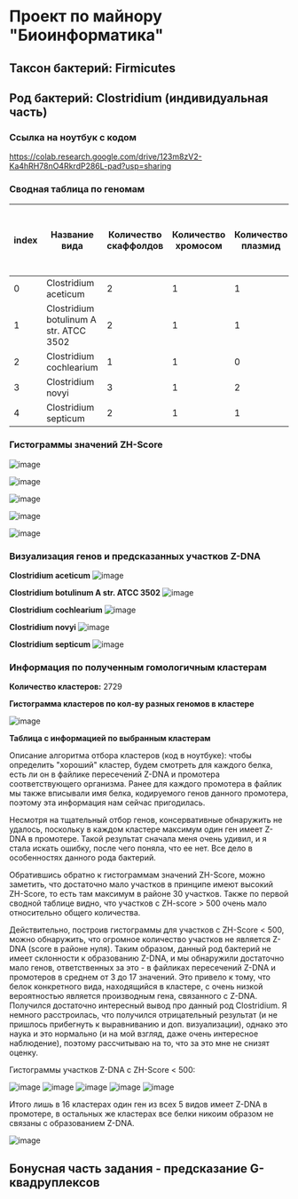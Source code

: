 # Проект по майнору "Биоинформатика"
## Таксон бактерий: Firmicutes
## Род бактерий: Clostridium (индивидуальная часть)

### Ссылка на ноутбук с кодом

https://colab.research.google.com/drive/123m8zV2-Ka4hRH78nO4RkrdP286L-pad?usp=sharing

### Сводная таблица по геномам

|index|Название вида|Количество скаффолдов|Количество хромосом|Количество плазмид|Общая длина последовательностей \(Mb)|Количество аннотированных генов|Доля аннотированных генов в геноме|Кол-во предсказанных участков Z-dna|Кол-во участков с zh-score &gt;500|Общая длина участков с zh-score &gt;500|
|---|---|---|---|---|---|---|---|---|---|---|
|0|Clostridium aceticum|2|1|1|4\.20704|3874|0\.8462184814026014|4201318|216|2432|
|1|Clostridium botulinum A str\. ATCC 3502|2|1|1|3\.90326|3566|0\.8162233620102171|3886916|205|2267|
|2|Clostridium cochlearium|1|1|0|2\.43542|2337|0\.8656285158206798|2435419|93|1015|
|3|Clostridium novyi|3|1|2|2\.49908|2302|0\.8511668293932168|2296219|156|1738|
|4|Clostridium septicum|2|1|1|3\.40472|3098|0\.8484932681688949|3399422|114|1316|

### Гистограммы значений ZH-Score

![image](https://user-images.githubusercontent.com/60008375/172836241-6f13e958-683e-4817-8380-b38fdd188c0d.png)

![image](https://user-images.githubusercontent.com/60008375/172836273-ef6046bc-b8da-4b2b-bb5f-fed2297161f0.png)

![image](https://user-images.githubusercontent.com/60008375/172836312-e24bd3de-8441-4a0c-8927-d659b1c854e6.png)

![image](https://user-images.githubusercontent.com/60008375/172836346-f9d10696-3aa2-4a14-9040-efdb02858575.png)

![image](https://user-images.githubusercontent.com/60008375/172836365-c0a15be5-c19b-4f16-a5c2-eafb26e52c07.png)

### Визуализация генов и предсказанных участков Z-DNA

**Clostridium aceticum**
![image](https://user-images.githubusercontent.com/60008375/173431600-fd4a005f-2b98-4401-93fa-693945424a21.png)

**Clostridium botulinum A str\. ATCC 3502**
![image](https://user-images.githubusercontent.com/60008375/173431653-c1c4a048-452d-4d0c-b168-63e1f067cb42.png)

**Clostridium cochlearium**
![image](https://user-images.githubusercontent.com/60008375/173431688-13334945-8d1c-4cc8-aaff-91c40eabf8dc.png)

**Clostridium novyi**
![image](https://user-images.githubusercontent.com/60008375/173431719-214d92eb-43d6-49bb-8111-3f64539d97c7.png)

**Clostridium septicum**
![image](https://user-images.githubusercontent.com/60008375/173431752-9e37f9a4-04f4-431a-95ec-a485dca10507.png)

### Информация по полученным гомологичным кластерам

**Количество кластеров:** 2729

**Гистограмма кластеров по кол-ву разных геномов в кластере**

![image](https://user-images.githubusercontent.com/60008375/173226721-ce4a84ac-21ba-4076-b452-5dcbb5b33bee.png)

**Таблица с информацией по выбранным кластерам**

Описание алгоритма отбора кластеров (код в ноутбуке): чтобы определить "хороший" кластер, будем смотреть для каждого белка, есть ли он в файлике пересечений Z-DNA и промотера соответствующего организма. Ранее для каждого промотера в файлик мы также вписывали имя белка, кодируемого генов данного промотера, поэтому эта информация нам сейчас пригодилась.

Несмотря на тщательный отбор генов, консервативные обнаружить не удалось, поскольку в каждом кластере максимум один ген имеет Z-DNA в промотере. Такой результат сначала меня очень удивил, и я стала искать ошибку, после чего поняла, что ее нет. Все дело в особенностях данного рода бактерий.

Обратившись обратно к гистограммам значений ZH-Score, можно заметить, что достаточно мало участков в принципе имеют высокий ZH-Score, то есть там максимум в районе 30 участков. Также по первой сводной таблице видно, что участков с ZH-score > 500 очень мало относительно общего количества.

Действительно, построив гистограммы для участков с ZH-Score < 500, можно обнаружить, что огромное количество участков не является Z-DNA (score в районе нуля). Таким образом, данный род бактерий не имеет склонности к образованию Z-DNA, и мы обнаружили достаточно мало генов, ответственных за это - в файликах пересечений Z-DNA и промотеров в среднем от 3 до 17 значений. Это привело к тому, что белок конкретного вида, находящийся в кластере, с очень низкой вероятностью является производным гена, связанного с Z-DNA. Получился достаточно интересный вывод про данный род Clostridium. Я немного расстроилась, что получился отрицательный результат (и не пришлось прибегнуть к выравниванию и доп. визуализации), однако это наука и это нормально (и на мой взгляд, даже очень интересное наблюдение), поэтому рассчитываю на то, что за это мне не снизят оценку.

Гистограммы участков Z-DNA с ZH-Score < 500:

![image](https://user-images.githubusercontent.com/60008375/173359889-1b7683ec-74c3-4159-ac98-c53e38d51f66.png)
![image](https://user-images.githubusercontent.com/60008375/173360875-0f59000c-847a-48c0-ac58-c33d1474d6e7.png)
![image](https://user-images.githubusercontent.com/60008375/173361659-96781d84-8d71-454e-af0c-4210cc2927be.png)
![image](https://user-images.githubusercontent.com/60008375/173361985-57bec49c-3d22-4230-b65a-944fca1de055.png)
![image](https://user-images.githubusercontent.com/60008375/173362247-ae81771f-0e5c-459a-ab45-327addbd67c3.png)

Итого лишь в 16 кластерах один ген из всех 5 видов имеет Z-DNA в промотере, в остальных же кластерах все белки никоим образом не связаны с образованием Z-DNA.

![image](https://user-images.githubusercontent.com/60008375/173372323-d7d82f92-2d86-41d4-9987-2beea3c580c0.png)

## Бонусная часть задания - предсказание G-квадруплексов
